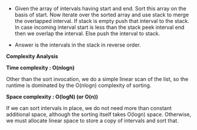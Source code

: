 * Given the array of intervals having start and end. Sort this array on the basis of start. Now iterate over the sorted array and use stack to merge the overlapped interval. If stack is empty push that interval to the stack. In case incoming interval start is less than the stack peek interval end then we overlap the interval. Else push the interval to stack.

* Answer is the intervals in the stack in reverse order.

**Complexity Analysis**

**Time complexity : O(nlogn)**

Other than the sort invocation, we do a simple linear scan of the list, so the runtime is dominated by the O(nlogn) complexity of sorting.

**Space complexity : O(logN) (or O(n))**

If we can sort intervals in place, we do not need more than constant additional space, although the sorting itself takes O(logn) space. Otherwise, we must allocate linear space to store a copy of intervals and sort that.
